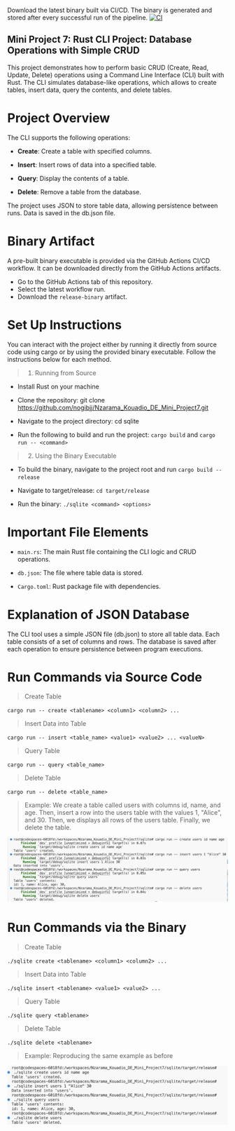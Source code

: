 Download the latest binary built via CI/CD. The binary is generated and stored after every successful run of the pipeline.
[![CI](https://github.com/nogibjj/Nzarama_Kouadio_DE_Mini_Project7/actions/workflows/CI.yml/badge.svg)](https://github.com/nogibjj/Nzarama_Kouadio_DE_Mini_Project7/actions/workflows/CI.yml)

## Mini Project 7: Rust CLI Project: Database Operations with Simple CRUD

This project demonstrates how to perform basic CRUD (Create, Read, Update, Delete) operations using a Command Line Interface (CLI) built with Rust. The CLI simulates database-like operations, which allows to create tables, insert data, query the contents, and delete tables.

# Project Overview
The CLI supports the following operations:

- **Create**: Create a table with specified columns.

- **Insert**: Insert rows of data into a specified table.

- **Query**: Display the contents of a table.

- **Delete**: Remove a table from the database.

The project uses JSON to store table data, allowing persistence between runs. Data is saved in the db.json file.

# Binary Artifact

A pre-built binary executable is provided via the GitHub Actions CI/CD workflow. It can be downloaded directly from the GitHub Actions artifacts.

- Go to the GitHub Actions tab of this repository.
- Select the latest workflow run.
- Download the `release-binary` artifact.

# Set Up Instructions

You can interact with the project either by running it directly from source code using cargo or by using the provided binary executable. Follow the instructions below for each method.

> 1. Running from Source

- Install Rust on your machine

- Clone the repository: git clone https://github.com/nogibjj/Nzarama_Kouadio_DE_Mini_Project7.git

- Navigate to the project directory: cd sqlite

- Run the following to build and run the project: `cargo build` and `cargo run -- <command>`

> 2. Using the Binary Executable

- To build the binary, navigate to the project root and run `cargo build --release`

- Navigate to target/release: `cd target/release`

- Run the binary: `./sqlite <command> <options>`

# Important File Elements

- `main.rs`: The main Rust file containing the CLI logic and CRUD operations.

- `db.json`: The file where table data is stored.

- `Cargo.toml`: Rust package file with dependencies.

# Explanation of JSON Database

The CLI tool uses a simple JSON file (db.json) to store all table data. Each table consists of a set of columns and rows. The database is saved after each operation to ensure persistence between program executions.

# Run Commands via Source Code

> Create Table

`cargo run -- create <tablename> <column1> <column2> ...`

> Insert Data into Table

`cargo run -- insert <table_name> <value1> <value2> ... <valueN>` 

> Query Table

` cargo run -- query <table_name> `

> Delete Table

`cargo run -- delete <table_name>`

> Example: We create a table called users with columns id, name, and age. Then, insert a row into the users table with the values 1, "Alice", and 30. Then, we displays all rows of the users table. Finally, we delete the table. 

![alt text](sqlite/Images/SourceCode.png)

# Run Commands via the Binary

> Create Table

`./sqlite create <tablename> <column1> <column2> ...`

> Insert Data into Table

`./sqlite insert <tablename> <value1> <value2> ...`

> Query Table

`./sqlite query <tablename>`

> Delete Table

`./sqlite delete <tablename>`

> Example: Reproducing the same example as before

![alt text](sqlite/Images/Binary.png)



